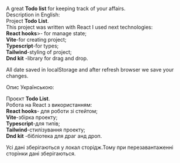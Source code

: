 A great <b>Todo list</b> for keeping track of your affairs.
<br/>
Description in English:<br/>
Project <b>Todo List</b>.<br/>
This project was written with React I used next technologies:<br/>
<b>React hooks</b>>- for manage state;<br/>
<b>Vite</b>-for creating project;<br/>
<b>Typescript</b>-for types;<br/>
<b>Tailwind</b>-styling of project;<br/>
<b>Dnd kit</b> -library for drag and drop.<br/>

All date saved in localStorage and after refresh browser we save your changes. <br/>

Опис Українською:<br/>

Проєкт <b>Todo List</b>.<br/>
Робота на React з використанням:<br/>
<b>React hooks</b>- для роботи зі стейтом;<br/>
<b>Vite</b>-збірка проекту;<br/>
<b>Typescript</b>-для типів;<br/>
<b>Tailwind</b>-стилізування проекту;<br/>
<b>Dnd kit</b> -бібліотека для драг анд дроп.<br/>

Усі дані зберігаються у локал сторідж.Тому при перезавантаженні сторінки дані зберігаються.<br/>